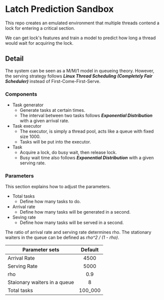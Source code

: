 # Latch Prediction Sandbox

This repo creates an emulated environment that multiple threads contend a lock for entering a critical section.

We can get lock's features and train a model to predict how long a thread would wait for acquiring the lock.

## Detail
The system can be seen as a M/M/1 model in queueing theory. However, the serving strategy follows ***Linux Thread Scheduling (Completely Fair Scheduler)*** instead of First-Come-First-Serve.

### Components
- Task generator
  - Generate tasks at certain times.
  - The interval between two tasks follows ***Exponential Distribution*** with a given arrival rate.
- Task executor
  - The executor, is simply a thread pool, acts like a queue with fixed size 1000.
  - Tasks will be put into the executor.
- Task
  - Acquire a lock, do busy wait, then release lock.
  - Busy wait time also follows ***Exponential Distribution*** with a given serving rate.

### Parameters
This section explains how to adjust the parameters.

- Total tasks
  - Define how many tasks to do.
- Arrival rate
  - Define how many tasks will be generated in a second.
- Seving rate
  - Define how many tasks will be served in a second.

The ratio of arrival rate and serving rate determines rho.
The stationary waiters in the queue can be defined as *rho^2 / (1 - rho)*.

| Parameter sets | Default |
| ------------- |:-------------:|
| Arrival Rate | 4500 |
| Serving Rate | 5000 |
| rho | 0.9 |
| Staionary waiters in a queue | 8 |
| Total tasks | 100_000 |
